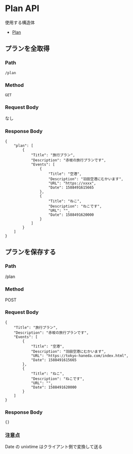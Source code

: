 # Plan API

使用する構造体

- [Plan](./struct/plan.md)

## プランを全取得

### Path

`/plan`

### Method

`GET`

### Request Body

なし

### Response Body

```
{
    "plan": [
        {
            "Title": "旅行プラン",
            "Description": "赤坂の旅行プランです",
            "Events": [
                {
                    "Title": "空港",
                    "Description": "羽田空港にむかいます",
                    "URL": "https://xxxx",
                    "Date": 1588491615665
                },
                {
                    "Title": "ねこ",
                    "Description": "ねこです",
                    "URL": "",
                    "Date": 1588491620000
                }
            ]
        }
    ]
}
```

## プランを保存する

### Path

/plan

### Method

POST

### Request Body

```
{
    "Title": "旅行プラン",
    "Description": "赤坂の旅行プランです",
    "Events": [
        {
            "Title": "空港",
            "Description": "羽田空港にむかいます",
            "URL": "https://tokyo-haneda.com/index.html",
            "Date": 1588491615665
        },
        {
            "Title": "ねこ",
            "Description": "ねこです",
            "URL": "",
            "Date": 1588491620000
        }
    ]
}
```

### Response Body

```
{}
```

### 注意点

Date の unixtime はクライアント側で変換して送る
